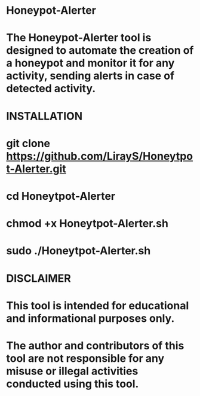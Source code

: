 # Honeypot-Alerter
#
# The Honeypot-Alerter tool is designed to automate the creation of a honeypot and monitor it for any activity, sending alerts in case of detected activity.
#
# INSTALLATION
# git clone https://github.com/LirayS/Honeytpot-Alerter.git
# cd Honeytpot-Alerter
# chmod +x Honeytpot-Alerter.sh
# sudo ./Honeytpot-Alerter.sh
#
# DISCLAIMER
# This tool is intended for educational and informational purposes only. 
# The author and contributors of this tool are not responsible for any misuse or illegal activities conducted using this tool.